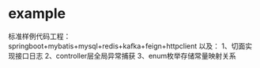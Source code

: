 # example
标准样例代码工程：springboot+mybatis+mysql+redis+kafka+feign+httpclient
以及：
1、切面实现接口日志
2、controller层全局异常捕获
3、enum枚举存储常量映射关系

